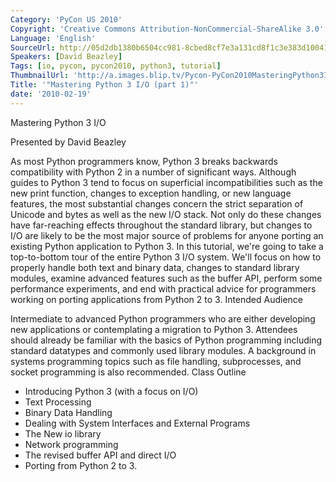 ```yaml
---
Category: 'PyCon US 2010'
Copyright: 'Creative Commons Attribution-NonCommercial-ShareAlike 3.0'
Language: 'English'
SourceUrl: http://05d2db1380b6504cc981-8cbed8cf7e3a131cd8f1c3e383d10041.r93.cf2.rackcdn.com/pycon-us-2010/289_mastering-python-3-i-o.m4v
Speakers: [David Beazley]
Tags: [io, pycon, pycon2010, python3, tutorial]
ThumbnailUrl: 'http://a.images.blip.tv/Pycon-PyCon2010MasteringPython3IO499.png'
Title: '"Mastering Python 3 I/O (part 1)"'
date: '2010-02-19'
---
```

Mastering Python 3 I/O

  
Presented by David Beazley

  
As most Python programmers know, Python 3 breaks backwards compatibility with
Python 2 in a number of significant ways. Although guides to Python 3 tend to
focus on superficial incompatibilities such as the new print function, changes
to exception handling, or new language features, the most substantial changes
concern the strict separation of Unicode and bytes as well as the new I/O
stack. Not only do these changes have far-reaching effects throughout the
standard library, but changes to I/O are likely to be the most major source of
problems for anyone porting an existing Python application to Python 3. In
this tutorial, we're going to take a top-to-bottom tour of the entire Python 3
I/O system. We'll focus on how to properly handle both text and binary data,
changes to standard library modules, examine advanced features such as the
buffer API, perform some performance experiments, and end with practical
advice for programmers working on porting applications from Python 2 to 3.
Intended Audience

  
Intermediate to advanced Python programmers who are either developing new
applications or contemplating a migration to Python 3. Attendees should
already be familiar with the basics of Python programming including standard
datatypes and commonly used library modules. A background in systems
programming topics such as file handling, subprocesses, and socket programming
is also recommended. Class Outline

  * Introducing Python 3 (with a focus on I/O) 
  * Text Processing 
  * Binary Data Handling 
  * Dealing with System Interfaces and External Programs 
  * The New io library 
  * Network programming 
  * The revised buffer API and direct I/O 
  * Porting from Python 2 to 3. 

